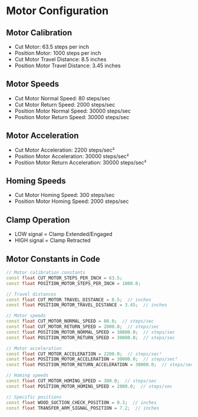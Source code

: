 # Motor Configuration

## Motor Calibration
- Cut Motor: 63.5 steps per inch
- Position Motor: 1000 steps per inch
- Cut Motor Travel Distance: 8.5 inches
- Position Motor Travel Distance: 3.45 inches

## Motor Speeds
- Cut Motor Normal Speed: 80 steps/sec
- Cut Motor Return Speed: 2000 steps/sec
- Position Motor Normal Speed: 30000 steps/sec
- Position Motor Return Speed: 30000 steps/sec

## Motor Acceleration
- Cut Motor Acceleration: 2200 steps/sec²
- Position Motor Acceleration: 30000 steps/sec²
- Position Motor Return Acceleration: 30000 steps/sec²

## Homing Speeds
- Cut Motor Homing Speed: 300 steps/sec
- Position Motor Homing Speed: 2000 steps/sec

## Clamp Operation
- LOW signal = Clamp Extended/Engaged
- HIGH signal = Clamp Retracted

## Motor Constants in Code

```cpp
// Motor calibration constants
const float CUT_MOTOR_STEPS_PER_INCH = 63.5;
const float POSITION_MOTOR_STEPS_PER_INCH = 1000.0;

// Travel distances
const float CUT_MOTOR_TRAVEL_DISTANCE = 8.5;  // inches
const float POSITION_MOTOR_TRAVEL_DISTANCE = 3.45;  // inches

// Motor speeds
const float CUT_MOTOR_NORMAL_SPEED = 80.0;  // steps/sec
const float CUT_MOTOR_RETURN_SPEED = 2000.0;  // steps/sec
const float POSITION_MOTOR_NORMAL_SPEED = 30000.0;  // steps/sec
const float POSITION_MOTOR_RETURN_SPEED = 30000.0;  // steps/sec

// Motor acceleration
const float CUT_MOTOR_ACCELERATION = 2200.0;  // steps/sec²
const float POSITION_MOTOR_ACCELERATION = 30000.0;  // steps/sec²
const float POSITION_MOTOR_RETURN_ACCELERATION = 30000.0;  // steps/sec²

// Homing speeds
const float CUT_MOTOR_HOMING_SPEED = 300.0;  // steps/sec
const float POSITION_MOTOR_HOMING_SPEED = 2000.0;  // steps/sec

// Specific positions
const float WOOD_SUCTION_CHECK_POSITION = 0.3;  // inches
const float TRANSFER_ARM_SIGNAL_POSITION = 7.2;  // inches
``` 